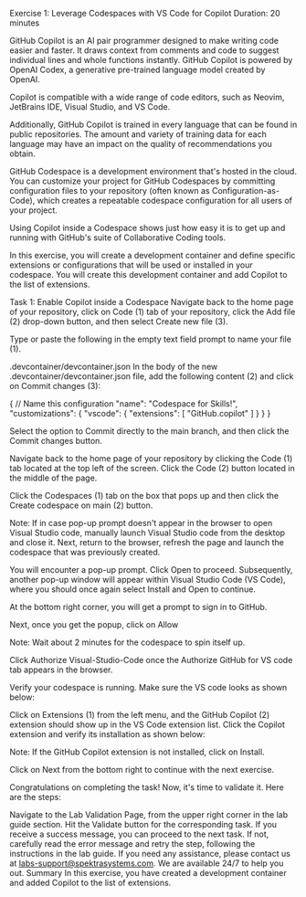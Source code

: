 Exercise 1: Leverage Codespaces with VS Code for Copilot
Duration: 20 minutes

GitHub Copilot is an AI pair programmer designed to make writing code easier and faster. It draws context from comments and code to suggest individual lines and whole functions instantly. GitHub Copilot is powered by OpenAI Codex, a generative pre-trained language model created by OpenAI.

Copilot is compatible with a wide range of code editors, such as Neovim, JetBrains IDE, Visual Studio, and VS Code.

Additionally, GitHub Copilot is trained in every language that can be found in public repositories. The amount and variety of training data for each language may have an impact on the quality of recommendations you obtain.

GitHub Codespace is a development environment that's hosted in the cloud. You can customize your project for GitHub Codespaces by committing configuration files to your repository (often known as Configuration-as-Code), which creates a repeatable codespace configuration for all users of your project.

Using Copilot inside a Codespace shows just how easy it is to get up and running with GitHub's suite of Collaborative Coding tools.

In this exercise, you will create a development container and define specific extensions or configurations that will be used or installed in your codespace. You will create this development container and add Copilot to the list of extensions.

Task 1: Enable Copilot inside a Codespace
Navigate back to the home page of your repository, click on Code (1) tab of your repository, click the Add file (2) drop-down button, and then select Create new file (3).



Type or paste the following in the empty text field prompt to name your file (1).

.devcontainer/devcontainer.json
In the body of the new .devcontainer/devcontainer.json file, add the following content (2) and click on Commit changes (3):

{
    // Name this configuration
    "name": "Codespace for Skills!",
    "customizations": {
        "vscode": {
            "extensions": [
                "GitHub.copilot"
            ]
        }
    }
}


Select the option to Commit directly to the main branch, and then click the Commit changes button.



Navigate back to the home page of your repository by clicking the Code (1) tab located at the top left of the screen. Click the Code (2) button located in the middle of the page.



Click the Codespaces (1) tab on the box that pops up and then click the Create codespace on main (2) button.



Note: If in case pop-up prompt doesn't appear in the browser to open Visual Studio code, manually launch Visual Studio code from the desktop and close it. Next, return to the browser, refresh the page and launch the codespace that was previously created.

You will encounter a pop-up prompt. Click Open to proceed. Subsequently, another pop-up window will appear within Visual Studio Code (VS Code), where you should once again select Install and Open to continue.





At the bottom right corner, you will get a prompt to sign in to GitHub.



Next, once you get the popup, click on Allow



Note: Wait about 2 minutes for the codespace to spin itself up.

Click Authorize Visual-Studio-Code once the Authorize GitHub for VS code tab appears in the browser.

Verify your codespace is running. Make sure the VS code looks as shown below:



Click on Extensions (1) from the left menu, and the GitHub Copilot (2) extension should show up in the VS Code extension list. Click the Copilot extension and verify its installation as shown below:



Note: If the GitHub Copilot extension is not installed, click on Install.

Click on Next from the bottom right to continue with the next exercise.

Congratulations on completing the task! Now, it's time to validate it. Here are the steps:

Navigate to the Lab Validation Page, from the upper right corner in the lab guide section.
Hit the Validate button for the corresponding task. If you receive a success message, you can proceed to the next task.
If not, carefully read the error message and retry the step, following the instructions in the lab guide.
If you need any assistance, please contact us at labs-support@spektrasystems.com. We are available 24/7 to help you out.
Summary
In this exercise, you have created a development container and added Copilot to the list of extensions.